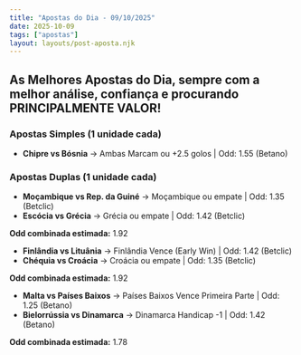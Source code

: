 ```yaml
---
title: "Apostas do Dia - 09/10/2025"
date: 2025-10-09
tags: ["apostas"]
layout: layouts/post-aposta.njk
---
```


## As Melhores Apostas do Dia, sempre com a melhor análise, confiança e procurando PRINCIPALMENTE VALOR!

### Apostas Simples (1 unidade cada)

- **Chipre vs Bósnia** → Ambas Marcam ou +2.5 golos | Odd: 1.55 (Betano) 


### Apostas Duplas (1 unidade cada)

- **Moçambique vs Rep. da Guiné** → Moçambique ou empate | Odd: 1.35 (Betclic) 
- **Escócia vs Grécia** → Grécia ou empate | Odd: 1.42 (Betclic) 

**Odd combinada estimada:** 1.92 

- **Finlândia vs Lituânia** → Finlândia Vence (Early Win) | Odd: 1.42 (Betclic) 
- **Chéquia vs Croácia** → Croácia ou empate | Odd: 1.35 (Betclic) 

**Odd combinada estimada:** 1.92

- **Malta vs Países Baixos** → Países Baixos Vence Primeira Parte | Odd: 1.25 (Betano) 
- **Bielorrússia vs Dinamarca** → Dinamarca Handicap -1 | Odd: 1.42 (Betano) 

**Odd combinada estimada:** 1.78



